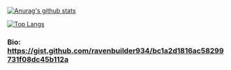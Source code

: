 
[![Anurag's github stats](https://github-readme-stats.vercel.app/api?username=ravenbuilder934&theme=gotham&show_icons=true)](https://github.com/anuraghazra/github-readme-stats)

[![Top Langs](https://github-readme-stats.vercel.app/api/top-langs/?username=ravenbuilder934&theme=gotham&layout=compact)](https://github.com/anuraghazra/github-readme-stats)

### Bio: https://gist.github.com/ravenbuilder934/bc1a2d1816ac58299731f08dc45b112a

<!-- Help I'm trapped in a Github bio factory -->
